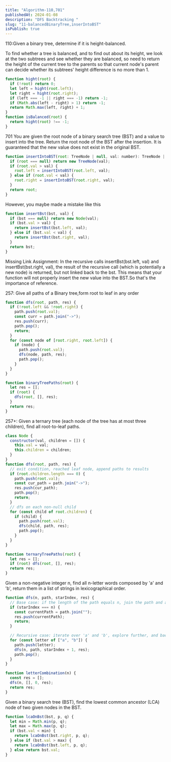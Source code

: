 ```yaml
---
title: "Algorithm-110,701"
publishedAt: 2024-01-08
description: "DFS Backtracking "
slug: "11-balancedBinaryTree,inserIntoBST"
isPublish: true
---
```


110:Given a binary tree, determine if it is height-balanced.

To find whether a tree is balanced, and to find out about its height, we look at the two subtrees and see whether they are balanced, so need to return the height of the current tree to the parents so that current node's parent can decide whether its subtrees' height difference is no more than 1.

```js
function hight(root) {
  if (!root) return 0;
  let left = hight(root.left);
  let right = hight(root.right);
  if (left === -1 || right === -1) return -1;
  if (Math.abs(left - right) > 1) return -1;
  return Math.max(left, right) + 1;
}
function isBalanced(root) {
  return hight(root) !== -1;
}
```

701 You are given the root node of a binary search tree (BST) and a value to insert into the tree. Return the root node of the BST after the insertion. It is guaranteed that the new value does not exist in the original BST.

```js
function insertIntoBST(root: TreeNode | null, val: number): TreeNode | null {
  if (root === null) return new TreeNode(val);
  if (root.val > val) {
    root.left = insertIntoBST(root.left, val);
  } else if (root.val < val) {
    root.right = insertIntoBST(root.right, val);
  }
  return root;
}
```

However, you maybe made a mistake like this

```js
function insertBst(bst, val) {
  if (bst === null) return new Node(val);
  if (bst.val > val) {
    return insertBst(bst.left, val);
  } else if (bst.val < val) {
    return insertBst(bst.right, val);
  }
  return bst;
}
```

Missing Link Assignment: In the recursive calls insertBst(bst.left, val) and insertBst(bst.right, val), the result of the recursive call (which is potentially a new node) is returned, but not linked back to the bst. This means that your function will not properly insert the new value into the BST.So that's the importance of reference.

257: Give all paths of a Binary tree,form root to leaf in any order

```js
function dfs(root, path, res) {
  if (!root.left && !root.right) {
    path.push(root.val);
    const curr = path.join("->");
    res.push(curr);
    path.pop();
    return;
  }
  for (const node of [root.right, root.left]) {
    if (node) {
      path.push(root.val);
      dfs(node, path, res);
      path.pop();
    }
  }
}

function binaryTreePaths(root) {
  let res = [];
  if (root) {
    dfs(root, [], res);
  }
  return res;
}
```

257+: Given a ternary tree (each node of the tree has at most three children), find all root-to-leaf paths.

```js
class Node {
  constructor(val, children = []) {
    this.val = val;
    this.children = children;
  }
}
function dfs(root, path, res) {
  // exit condition, reached leaf node, append paths to results
  if (root.children.length === 0) {
    path.push(root.val);
    const cur_path = path.join("->");
    res.push(cur_path);
    path.pop();
    return;
  }
  // dfs on each non-null child
  for (const child of root.children) {
    if (child) {
      path.push(root.val);
      dfs(child, path, res);
      path.pop();
    }
  }
}

function ternaryTreePaths(root) {
  let res = [];
  if (root) dfs(root, [], res);
  return res;
}
```

Given a non-negative integer n, find all n-letter words composed by 'a' and 'b', return them in a list of strings in lexicographical order.

```js
function dfs(n, path, starIndex, res) {
  // Base case: if the length of the path equals n, join the path and add to results
  if (starIndex === n) {
    const currentPath = path.join("");
    res.push(currentPath);
    return;
  }

  // Recursive case: iterate over 'a' and 'b', explore further, and backtrack
  for (const letter of ["a", "b"]) {
    path.push(letter);
    dfs(n, path, starIndex + 1, res);
    path.pop();
  }
}

function letterCombination(n) {
  const res = [];
  dfs(n, [], 0, res);
  return res;
}
```

Given a binary search tree (BST), find the lowest common ancestor (LCA) node of two given nodes in the BST.

```js
function lcaOnBst(bst, p, q) {
  let min = Math.min(p, q);
  let max = Math.max(p, q);
  if (bst.val < min) {
    return lcaOnBst(bst.right, p, q);
  } else if (bst.val > max) {
    return lcaOnBst(bst.left, p, q);
  } else return bst.val;
}
```
